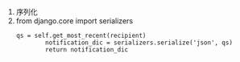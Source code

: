 1. 序列化
2. from django.core import serializers
    ```
    qs = self.get_most_recent(recipient)
            notification_dic = serializers.serialize('json', qs)
            return notification_dic
    ```